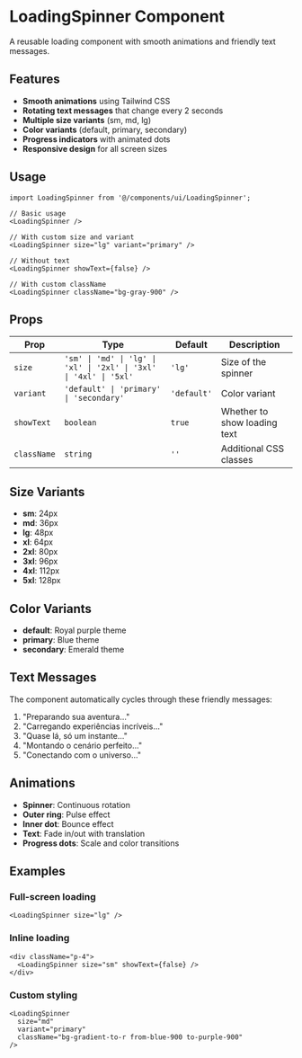 # LoadingSpinner Component

A reusable loading component with smooth animations and friendly text messages.

## Features

- **Smooth animations** using Tailwind CSS
- **Rotating text messages** that change every 2 seconds
- **Multiple size variants** (sm, md, lg)
- **Color variants** (default, primary, secondary)
- **Progress indicators** with animated dots
- **Responsive design** for all screen sizes

## Usage

```tsx
import LoadingSpinner from '@/components/ui/LoadingSpinner';

// Basic usage
<LoadingSpinner />

// With custom size and variant
<LoadingSpinner size="lg" variant="primary" />

// Without text
<LoadingSpinner showText={false} />

// With custom className
<LoadingSpinner className="bg-gray-900" />
```

## Props

| Prop | Type | Default | Description |
|------|------|---------|-------------|
| `size` | `'sm' \| 'md' \| 'lg' \| 'xl' \| '2xl' \| '3xl' \| '4xl' \| '5xl'` | `'lg'` | Size of the spinner |
| `variant` | `'default' \| 'primary' \| 'secondary'` | `'default'` | Color variant |
| `showText` | `boolean` | `true` | Whether to show loading text |
| `className` | `string` | `''` | Additional CSS classes |

## Size Variants

- **sm**: 24px
- **md**: 36px
- **lg**: 48px
- **xl**: 64px
- **2xl**: 80px
- **3xl**: 96px
- **4xl**: 112px
- **5xl**: 128px

## Color Variants

- **default**: Royal purple theme
- **primary**: Blue theme
- **secondary**: Emerald theme

## Text Messages

The component automatically cycles through these friendly messages:

1. "Preparando sua aventura..."
2. "Carregando experiências incríveis..."
3. "Quase lá, só um instante..."
4. "Montando o cenário perfeito..."
5. "Conectando com o universo..."

## Animations

- **Spinner**: Continuous rotation
- **Outer ring**: Pulse effect
- **Inner dot**: Bounce effect
- **Text**: Fade in/out with translation
- **Progress dots**: Scale and color transitions

## Examples

### Full-screen loading
```tsx
<LoadingSpinner size="lg" />
```

### Inline loading
```tsx
<div className="p-4">
  <LoadingSpinner size="sm" showText={false} />
</div>
```

### Custom styling
```tsx
<LoadingSpinner 
  size="md" 
  variant="primary" 
  className="bg-gradient-to-r from-blue-900 to-purple-900"
/>
```
